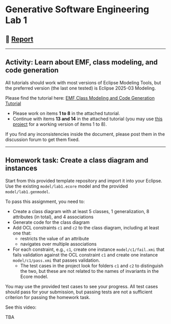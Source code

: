 # Generative Software Engineering Lab 1

## 📝 [Report](../../blob/badges/report.md)

---

## Activity: Learn about EMF, class modeling, and code generation

All tutorials should work with most versions of Eclipse Modeling Tools, but the preferred version (the last one tested) is Eclipse 2025-03 Modeling.

Please find the tutorial here: [EMF Class Modeling and Code Generation Tutorial](https://se-buw.github.io/gse/tutorials/emf/)

-   Please work on items **1 to 8** in the attached tutorial.
-   Continue with items **13 and 14** in the attached tutorial (you may use [this project](https://github.com/se-buw/emf-tutorial-part1) for a working version of items 1 to 8).

If you find any inconsistencies inside the document, please post them in the discussion forum to get them fixed.

---

## Homework task: Create a class diagram and instances

Start from this provided template repository and import it into your Eclipse. Use the existing `model/lab1.ecore` model and the provided `model/lab1.genmodel`.

To pass this assignment, you need to:

-   Create a class diagram with at least 5 classes, 1 generalization, 8 attributes (in total), and 4 associations
-   Generate code for the class diagram
-   Add OCL constraints `c1` and `c2` to the class diagram, including at least one that:
    -   restricts the value of an attribute
    -   navigates over multiple associations
-   For each constraint, e.g., `c1`, create one instance `model/c1/fail.xmi` that fails validation against the OCL constraint `c1` and create one instance `model/c1/pass.xmi` that passes validation.
    -   The test cases in the project look for folders `c1` and `c2` to distinguish the two, but these are not related to the names of invariants in the Ecore model.

You may use the provided test cases to see your progress. All test cases should pass for your submission, but passing tests are not a sufficient criterion for passing the homework task.

See this video:

TBA
